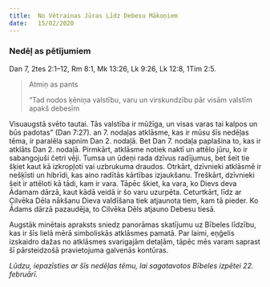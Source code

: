 ```yaml
---
title:  No Vētrainas Jūras Līdz Debesu Mākoņiem
date:   15/02/2020
---
```


### Nedēļ as pētījumiem
Dan 7, 2tes 2:1–12, Rm 8:1, Mk 13:26, Lk 9:26, Lk 12:8, 1Tim 2:5.

> <p>Atmiņ as pants</p>
> “Tad nodos ķēniņa valstību, varu un virskundzību pār visām valstīm apakš debesīm

Visuaugstā svēto tautai. Tās valstība ir mūžīga, un visas varas tai kalpos un būs padotas” (Dan 7:27). an 7. nodaļas atklāsme, kas ir mūsu šīs nedēļas tēma, ir paralēla sapnim Dan 2. nodaļā. Bet Dan 7. nodaļa paplašina to, kas ir atklāts Dan 2. nodaļā. Pirmkārt, atklāsme notiek naktī un attēlo jūru, ko ir sabangojuši četri vēji. Tumsa un ūdeņi rada dzīvus radījumus, bet šeit tie šķiet kaut kā izkropļoti vai uzbrukuma draudos. Otrkārt, dzīvnieki atklāsmē ir nešķīsti un hibrīdi, kas aino radītās kārtības izjaukšanu. Treškārt, dzīvnieki šeit ir attēloti kā tādi, kam ir vara. Tāpēc škiet, ka vara, ko Dievs deva Ādamam dārzā, kaut kādā veidā ir šo varu uzurpēta. Ceturtkārt, līdz ar Cilvēka Dēla nākšanu Dieva valdīšana tiek atjaunota tiem, kam tā pieder. Ko Ādams dārzā pazaudēja, to Cilvēka Dēls atjauno Debesu tiesā.

Augstāk minētais apraksts sniedz panorāmas skatījumu uz Bībeles līdzību, kas ir šīs lielā mērā simboliskās atklāsmes pamatā. Par laimi, eņģelis izskaidro dažas no atklāsmes svarigajām detaļām, tāpēc mēs varam saprast šī pārsteidzošā pravietojuma galvenās kontūras.

_Lūdzu, iepazīsties ar šīs nedēļas tēmu, lai sagatavotos Bībeles izpētei 22. februārī._